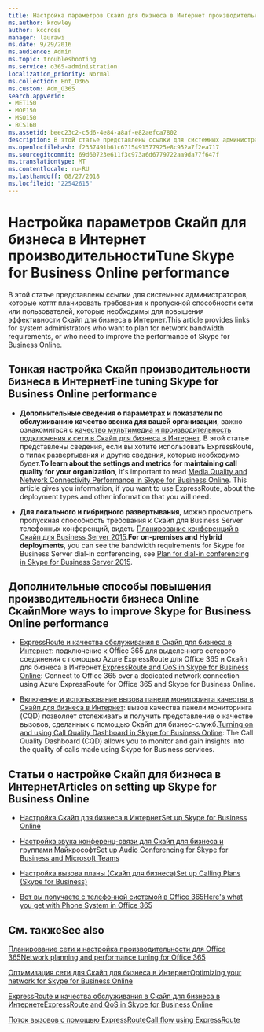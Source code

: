 ```yaml
---
title: Настройка параметров Скайп для бизнеса в Интернет производительности
ms.author: krowley
author: kccross
manager: laurawi
ms.date: 9/29/2016
ms.audience: Admin
ms.topic: troubleshooting
ms.service: o365-administration
localization_priority: Normal
ms.collection: Ent_O365
ms.custom: Adm_O365
search.appverid:
- MET150
- MOE150
- MSO150
- BCS160
ms.assetid: beec23c2-c5d6-4e84-a8af-e82aefca7802
description: В этой статье представлены ссылки для системных администраторов, которые хотят планировать требования к пропускной способности сети или пользователей, которые необходимы для повышения эффективности Скайп для бизнеса в Интернет.
ms.openlocfilehash: f2357491b61c6715491577925e8c952a7f2ea717
ms.sourcegitcommit: 69d60723e611f3c973a6d6779722aa9da77f647f
ms.translationtype: MT
ms.contentlocale: ru-RU
ms.lasthandoff: 08/27/2018
ms.locfileid: "22542615"
---
```

# <a name="tune-skype-for-business-online-performance"></a><span data-ttu-id="c635a-103">Настройка параметров Скайп для бизнеса в Интернет производительности</span><span class="sxs-lookup"><span data-stu-id="c635a-103">Tune Skype for Business Online performance</span></span>

<span data-ttu-id="c635a-104">В этой статье представлены ссылки для системных администраторов, которые хотят планировать требования к пропускной способности сети или пользователей, которые необходимы для повышения эффективности Скайп для бизнеса в Интернет.</span><span class="sxs-lookup"><span data-stu-id="c635a-104">This article provides links for system administrators who want to plan for network bandwidth requirements, or who need to improve the performance of Skype for Business Online.</span></span> 
  
## <a name="fine-tuning-skype-for-business-online-performance"></a><span data-ttu-id="c635a-105">Тонкая настройка Скайп производительности бизнеса в Интернет</span><span class="sxs-lookup"><span data-stu-id="c635a-105">Fine tuning Skype for Business Online performance</span></span>

- <span data-ttu-id="c635a-p101">**Дополнительные сведения о параметрах и показатели по обслуживанию качество звонка для вашей организации**, важно ознакомиться с [качество мультимедиа и производительность подключения к сети в Скайп для бизнеса в Интернет](https://docs.microsoft.com/skypeforbusiness/optimizing-your-network/media-quality-and-network-connectivity-performance). В этой статье представлены сведения, если вы хотите использовать ExpressRoute, о типах развертывания и другие сведения, которые необходимо будет.</span><span class="sxs-lookup"><span data-stu-id="c635a-p101">**To learn about the settings and metrics for maintaining call quality for your organization**, it's important to read [Media Quality and Network Connectivity Performance in Skype for Business Online](https://docs.microsoft.com/skypeforbusiness/optimizing-your-network/media-quality-and-network-connectivity-performance). This article gives you information, if you want to use ExpressRoute, about the deployment types and other information that you will need.</span></span>
    
- <span data-ttu-id="c635a-108">**Для локального и гибридного развертывания**, можно просмотреть пропускная способность требования к Скайп для Business Server телефонных конференций, видеть [Планирование конференций в Скайп для Business Server 2015](https://docs.microsoft.com/skypeforbusiness/plan-your-deployment/conferencing/dial-in-conferencing).</span><span class="sxs-lookup"><span data-stu-id="c635a-108">**For on-premises and Hybrid deployments**, you can see the bandwidth requirements for Skype for Business Server dial-in conferencing, see [Plan for dial-in conferencing in Skype for Business Server 2015](https://docs.microsoft.com/skypeforbusiness/plan-your-deployment/conferencing/dial-in-conferencing).</span></span>
    
## <a name="more-ways-to-improve-skype-for-business-online-performance"></a><span data-ttu-id="c635a-109">Дополнительные способы повышения производительности бизнеса Online Скайп</span><span class="sxs-lookup"><span data-stu-id="c635a-109">More ways to improve Skype for Business Online performance</span></span>

- <span data-ttu-id="c635a-110">[ExpressRoute и качества обслуживания в Скайп для бизнеса в Интернет](https://docs.microsoft.com/skypeforbusiness/optimizing-your-network/expressroute-and-qos-in-skype-for-business-online): подключение к Office 365 для выделенного сетевого соединения с помощью Azure ExpressRoute для Office 365 и Скайп для бизнеса в Интернет.</span><span class="sxs-lookup"><span data-stu-id="c635a-110">[ExpressRoute and QoS in Skype for Business Online](https://docs.microsoft.com/skypeforbusiness/optimizing-your-network/expressroute-and-qos-in-skype-for-business-online): Connect to Office 365 over a dedicated network connection using Azure ExpressRoute for Office 365 and Skype for Business Online.</span></span> 
    
- <span data-ttu-id="c635a-111">[Включение и использование вызова панели мониторинга качества в Скайп для бизнеса в Интернет](https://docs.microsoft.com/SkypeForBusiness/using-call-quality-in-your-organization/turning-on-and-using-call-quality-dashboard): вызов качества панели мониторинга (CQD) позволяет отслеживать и получить представление о качестве вызовов, сделанных с помощью Скайп для бизнес-служб.</span><span class="sxs-lookup"><span data-stu-id="c635a-111">[Turning on and using Call Quality Dashboard in Skype for Business Online](https://docs.microsoft.com/SkypeForBusiness/using-call-quality-in-your-organization/turning-on-and-using-call-quality-dashboard): The Call Quality Dashboard (CQD) allows you to monitor and gain insights into the quality of calls made using Skype for Business services.</span></span> 
    
## <a name="articles-on-setting-up-skype-for-business-online"></a><span data-ttu-id="c635a-112">Статьи о настройке Скайп для бизнеса в Интернет</span><span class="sxs-lookup"><span data-stu-id="c635a-112">Articles on setting up Skype for Business Online</span></span>

- [<span data-ttu-id="c635a-113">Настройка Скайп для бизнеса в Интернет</span><span class="sxs-lookup"><span data-stu-id="c635a-113">Set up Skype for Business Online</span></span>](https://docs.microsoft.com/skypeforbusiness/set-up-skype-for-business-online/set-up-skype-for-business-online)
    
- [<span data-ttu-id="c635a-114">Настройка звука конференц-связи для Скайп для бизнеса и группами Майкрософт</span><span class="sxs-lookup"><span data-stu-id="c635a-114">Set up Audio Conferencing for Skype for Business and Microsoft Teams</span></span>](https://docs.microsoft.com/skypeforbusiness/audio-conferencing-in-office-365/set-up-audio-conferencing)
    
- [<span data-ttu-id="c635a-115">Настройка вызова планы (Скайп для бизнеса)</span><span class="sxs-lookup"><span data-stu-id="c635a-115">Set up Calling Plans (Skype for Business)</span></span>](https://docs.microsoft.com/SkypeForBusiness/what-are-calling-plans-in-office-365/set-up-calling-plans)
    
- [<span data-ttu-id="c635a-116">Вот вы получаете с телефонной системой в Office 365</span><span class="sxs-lookup"><span data-stu-id="c635a-116">Here's what you get with Phone System in Office 365</span></span>](https://docs.microsoft.com/skypeforbusiness/what-is-phone-system-in-office-365/here-s-what-you-get-with-phone-system)
    
## <a name="see-also"></a><span data-ttu-id="c635a-117">См. также</span><span class="sxs-lookup"><span data-stu-id="c635a-117">See also</span></span>

[<span data-ttu-id="c635a-118">Планирование сети и настройка производительности для Office 365</span><span class="sxs-lookup"><span data-stu-id="c635a-118">Network planning and performance tuning for Office 365</span></span>](network-planning-and-performance.md)
  
[<span data-ttu-id="c635a-119">Оптимизация сети для Скайп для бизнеса в Интернет</span><span class="sxs-lookup"><span data-stu-id="c635a-119">Optimizing your network for Skype for Business Online</span></span>](https://docs.microsoft.com/skypeforbusiness/optimizing-your-network/optimizing-your-network)
  
[<span data-ttu-id="c635a-120">ExpressRoute и качества обслуживания в Скайп для бизнеса в Интернете</span><span class="sxs-lookup"><span data-stu-id="c635a-120">ExpressRoute and QoS in Skype for Business Online</span></span>](https://docs.microsoft.com/skypeforbusiness/optimizing-your-network/expressroute-and-qos-in-skype-for-business-online)
  
[<span data-ttu-id="c635a-121">Поток вызовов с помощью ExpressRoute</span><span class="sxs-lookup"><span data-stu-id="c635a-121">Call flow using ExpressRoute</span></span>](https://docs.microsoft.com/skypeforbusiness/optimizing-your-network/call-flow-using-expressroute)

